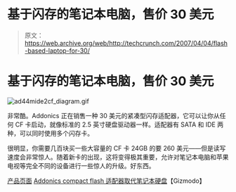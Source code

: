 # 基于闪存的笔记本电脑，售价 30 美元

> 原文：<https://web.archive.org/web/http://techcrunch.com/2007/04/04/flash-based-laptop-for-30/>

# 基于闪存的笔记本电脑，售价 30 美元

![ad44mide2cf_diagram.gif](img/80da608894d3671f6e06492eda1147c4.png)

非常酷。Addonics 正在销售一种 30 美元的紧凑型闪存适配器，它可以让你从任何 CF 卡启动，就像标准的 2.5 英寸硬盘驱动器一样。适配器有 SATA 和 IDE 两种，可以同时使用多个闪存卡。

很明显，你需要几百块买一些大容量的 CF 卡 24GB 的要 260 美元——但是读写速度会非常惊人。随着新卡的出现，这将变得极其重要，允许对笔记本电脑和苹果电视等完全不同的设备进行一些惊人的升级。好东西。

[产品页面](https://web.archive.org/web/20210421182831/http://www.addonics.com/products/flash_memory_reader/ad44midecf.asp)
[Addonics compact flash 适配器取代笔记本硬盘](https://web.archive.org/web/20210421182831/http://gizmodo.com/gadgets/peripherals/addonics-compactflash-adapters-replace-notebook-hard-drives-249594.php)【Gizmodo】